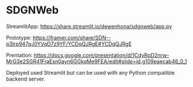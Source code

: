 # SDGNWeb

StreamlitApp: https://share.streamlit.io/dewenhona/sdgnweb/app.py

Prototype: https://framer.com/share/SDN--p3lrp947qJ0YVqD7z9YF/YCDqQJRgE#YCDqQJRgE

Prentation: https://docs.google.com/presentation/d/1CdyRpD2nrw-MrG3e2SGR41FraEsn0ayn6GGkqMe9FEA/edit#slide=id.g109eaecab46_0_1

Deployed used Streamlit but can be used with any Python compatible backend server.
